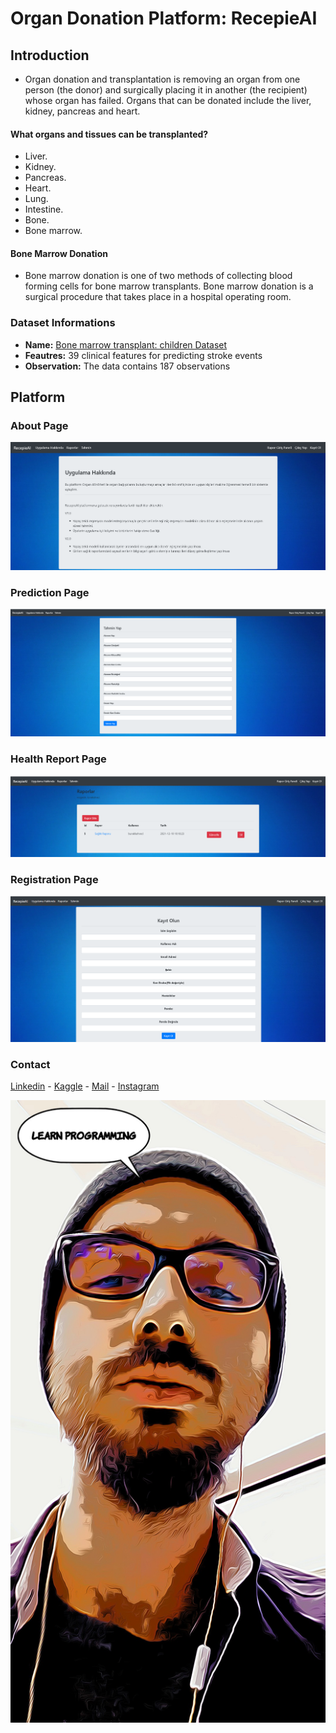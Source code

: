 
# Organ Donation Platform: RecepieAI

## Introduction 
* Organ donation and transplantation is removing an organ from one person (the donor) and surgically placing it in another (the recipient) whose organ has failed. Organs that can be donated include the liver, kidney, pancreas and heart.
#### What organs and tissues can be transplanted?

* Liver.
* Kidney.
* Pancreas.
* Heart.
* Lung.
* Intestine.
* Bone.
* Bone marrow.

#### Bone Marrow Donation
* Bone marrow donation is one of two methods of collecting blood forming cells for bone marrow transplants. Bone marrow donation is a surgical procedure that takes place in a hospital operating room.

### Dataset Informations
* **Name:** [Bone marrow transplant: children Dataset](https://archive.ics.uci.edu/ml/datasets/Bone+marrow+transplant%3A+children)
* **Feautres:** 39 clinical features for predicting stroke events
* **Observation:** The data contains 187 observations 


## Platform

### About Page
![](https://github.com/burakkahveci/Organ-Donation-System/blob/master/images/1.PNG)

### Prediction Page
![](https://github.com/burakkahveci/Organ-Donation-System/blob/master/images/2.PNG)

### Health Report Page
![](https://github.com/burakkahveci/Organ-Donation-System/blob/master/images/3.PNG)

### Registration Page
![](https://github.com/burakkahveci/Organ-Donation-System/blob/master/images/4.PNG)

### Contact 

[Linkedin](https://www.linkedin.com/in/kahveciburak/) - [Kaggle](https://www.kaggle.com/burakkahveci) - [Mail](burakkahveci42@gmail.com) - [Instagram](https://www.instagram.com/burakkahveci10/)

![](https://github.com/burakkahveci/Stroke-Risk-Prediction-with-Machine-Learning/blob/master/images/profile.jpg)
